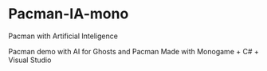 # Pacman-IA-mono
Pacman with Artificial Inteligence

Pacman demo with AI for Ghosts and Pacman
Made with Monogame + C# + Visual Studio
